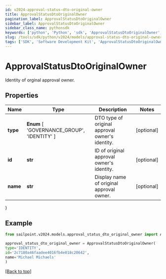 ```yaml
---
id: v2024-approval-status-dto-original-owner
title: ApprovalStatusDtoOriginalOwner
pagination_label: ApprovalStatusDtoOriginalOwner
sidebar_label: ApprovalStatusDtoOriginalOwner
sidebar_class_name: pythonsdk
keywords: ['python', 'Python', 'sdk', 'ApprovalStatusDtoOriginalOwner', 'V2024ApprovalStatusDtoOriginalOwner'] 
slug: /tools/sdk/python/v2024/models/approval-status-dto-original-owner
tags: ['SDK', 'Software Development Kit', 'ApprovalStatusDtoOriginalOwner', 'V2024ApprovalStatusDtoOriginalOwner']
---
```


# ApprovalStatusDtoOriginalOwner

Identity of orginal approval owner.

## Properties

Name | Type | Description | Notes
------------ | ------------- | ------------- | -------------
**type** |  **Enum** [  'GOVERNANCE_GROUP',    'IDENTITY' ] | DTO type of original approval owner's identity. | [optional] 
**id** | **str** | ID of original approval owner's identity. | [optional] 
**name** | **str** | Display name of original approval owner. | [optional] 
}

## Example

```python
from sailpoint.v2024.models.approval_status_dto_original_owner import ApprovalStatusDtoOriginalOwner

approval_status_dto_original_owner = ApprovalStatusDtoOriginalOwner(
type='IDENTITY',
id='2c7180a46faadee4016fb4e018c20642',
name='Michael Michaels'
)

```
[[Back to top]](#) 

